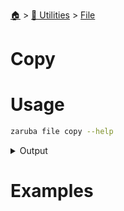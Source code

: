 <!--startTocheader-->
[🏠](../../README.md) > [🔧 Utilities](../README.md) > [File](README.md)
# Copy
<!--endTocHeader-->

# Usage

<!--startCode-->
```bash
zaruba file copy --help
```
 
<details>
<summary>Output</summary>
 
```````
Copy files/folders recursively

Usage:
  zaruba file copy <strSourcePath> <strDestinationPath> [flags]

Examples:

> ls myDir
main.py    module

> zaruba file copy myDir otherDir

> ls otherDir
main.py    module


Flags:
  -h, --help   help for copy
```````
</details>
<!--endCode-->

# Examples



<!--startTocSubTopic-->
<!--endTocSubTopic-->